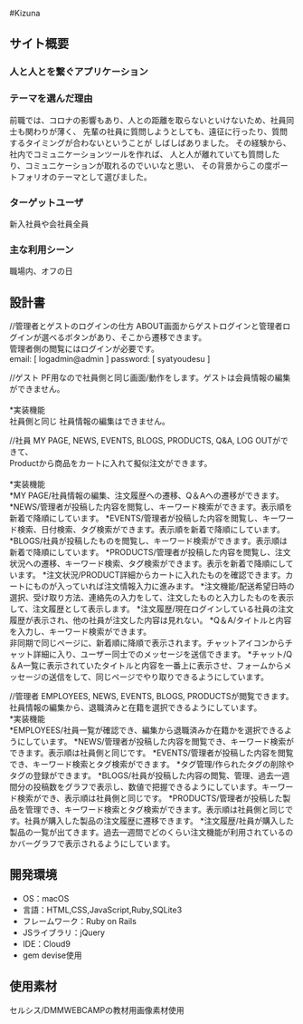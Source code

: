 #Kizuna

## サイト概要
### 人と人とを繋ぐアプリケーション


### テーマを選んだ理由
前職では、コロナの影響もあり、人との距離を取らないといけないため、社員同士も関わりが薄く、
先輩の社員に質問しようとしても、遠征に行ったり、質問するタイミングが合わないということが
しばしばありました。
その経験から、社内でコミュニケーションツールを作れば、
人と人が離れていても質問したり、コミュニケーションが取れるのでいいなと思い、
その背景からこの度ポートフォリオのテーマとして選びました。


### ターゲットユーザ
新入社員や会社員全員


### 主な利用シーン
職場内、オフの日


## 設計書
  //管理者とゲストのログインの仕方
    ABOUT画面からゲストログインと管理者ログインが選べるボタンがあり、そこから遷移できます。<br>
    管理者側の閲覧にはログインが必要です。<br>
    email: [ logadmin@admin ]
    password: [ syatyoudesu ]
    <br>

//ゲスト
  PF用なので社員側と同じ画面/動作をします。ゲストは会員情報の編集ができません。<br>
  <br>*実装機能<br>
  社員側と同じ
  社員情報の編集はできません。

//社員
  MY PAGE, NEWS, EVENTS, BLOGS, PRODUCTS, Q&A, LOG OUTができて、<br>
  Productから商品をカートに入れて擬似注文ができます。<br>
  <br>*実装機能<br>
  *MY PAGE/社員情報の編集、注文履歴への遷移、Q＆Aへの遷移ができます。
  *NEWS/管理者が投稿した内容を閲覧し、キーワード検索ができます。表示順を新着で降順にしています。
  *EVENTS/管理者が投稿した内容を閲覧し、キーワード検索、日付検索、タグ検索ができます。表示順を新着で降順にしています。
  *BLOGS/社員が投稿したものを閲覧し、キーワード検索ができます。表示順は新着で降順にしています。
  *PRODUCTS/管理者が投稿した内容を閲覧し、注文状況への遷移、キーワード検索、タグ検索ができます。表示を新着で降順にしています。
    *注文状況/PRODUCT詳細からカートに入れたものを確認できます。カートにものが入っていれば注文情報入力に進みます。
    *注文機能/配送希望日時の選択、受け取り方法、連絡先の入力をして、注文したものと入力したものを表示して、注文履歴として表示します。
    *注文履歴/現在ログインしている社員の注文履歴が表示され、他の社員が注文した内容は見れない。
  *Q＆A/タイトルと内容を入力し、キーワード検索ができます。<br>
    非同期で同じページに、新着順に降順で表示されます。チャットアイコンからチャット詳細に入り、ユーザー同士でのメッセージを送信できます。
    *チャット/Q＆A一覧に表示されていたタイトルと内容を一番上に表示させ、フォームからメッセージの送信をして、同じページでやり取りできるようにしています。

//管理者
  EMPLOYEES, NEWS, EVENTS, BLOGS, PRODUCTSが閲覧できます。
  社員情報の編集から、退職済みと在籍を選択できるようにしています。
  <br>*実装機能<br>
  *EMPLOYEES/社員一覧が確認でき、編集から退職済みか在籍かを選択できるようにしています。
  *NEWS/管理者が投稿した内容を閲覧でき、キーワード検索ができます。表示順は社員側と同じです。
  *EVENTS/管理者が投稿した内容を閲覧でき、キーワード検索とタグ検索ができます。
  *タグ管理/作られたタグの削除やタグの登録ができます。
  *BLOGS/社員が投稿した内容の閲覧、管理、過去一週間分の投稿数をグラフで表示し、数値で把握できるようにしています。キーワード検索ができ、表示順は社員側と同じです。
  *PRODUCTS/管理者が投稿した製品を管理でき、キーワード検索とタグ検索ができます。表示順は社員側と同じです。社員が購入した製品の注文履歴に遷移できます。
    *注文履歴/社員が購入した製品の一覧が出てきます。過去一週間でどのくらい注文機能が利用されているのかバーグラフで表示されるようにしています。



## 開発環境
- OS：macOS
- 言語：HTML,CSS,JavaScript,Ruby,SQLite3
- フレームワーク：Ruby on Rails
- JSライブラリ：jQuery
- IDE：Cloud9
- gem devise使用

## 使用素材
セルシス/DMMWEBCAMPの教材用画像素材使用